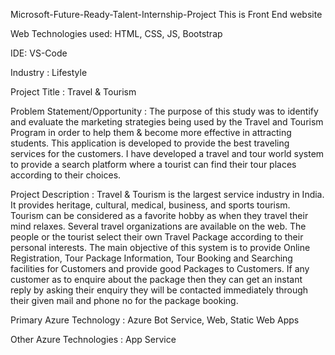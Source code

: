 Microsoft-Future-Ready-Talent-Internship-Project
This is  Front End website 

Web Technologies used: HTML, CSS, JS, Bootstrap

IDE: VS-Code

Industry : Lifestyle

Project Title : Travel & Tourism

Problem Statement/Opportunity : The purpose of this study was to identify and evaluate the marketing strategies being used by the Travel and Tourism Program in order to help them  & become more effective in attracting students. This application is developed to provide the best traveling services for the customers. I have developed a travel and tour world system to provide a search platform where a tourist can find their tour places according to their choices.


Project Description : Travel & Tourism is the largest service industry in India. It provides heritage, cultural, medical, business, and sports tourism. Tourism can be considered as a favorite hobby as when they travel their mind relaxes. Several travel organizations are available on the web. The people or the tourist select their own Travel Package according to their personal interests. The main objective of this system is to provide Online Registration, Tour Package Information, Tour Booking and Searching facilities for Customers and provide good Packages to Customers. If any customer as to enquire about the package then they can get an instant reply by asking their enquiry they will be contacted immediately through their given mail and phone no for the package booking.

Primary Azure Technology :  Azure Bot Service, Web, Static Web Apps

Other Azure Technologies : App Service
